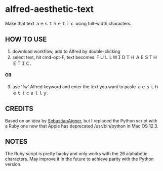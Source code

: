 # alfred-aesthetic-text
Make that text ａｅｓｔｈｅｔｉｃ using full-width characters.

HOW TO USE
-----
1) download workflow, add to Alfred by double-clicking
2) select text, hit cmd-opt-F, text becomes ＦＵＬＬＷＩＤＴＨ ＡＥＳＴＨＥＴＩＣ.
#### OR 
3) use 'fw' Alfred keyword and enter the text you want to paste ａｅｓｔｈｅｔｉｃａｌｌｙ.

CREDITS
-----
Based on an idea by [SebastianAigner](https://github.com/SebastianAigner/alfred-fullwidth), but I replaced the Python script with a Ruby one now that Apple has deprecated /usr/bin/python in Mac OS 12.3. 

NOTES
-----
The Ruby script is pretty hacky and only works with the 26 alphabetic characters. May improve it in the future to achieve parity with the Python version.
